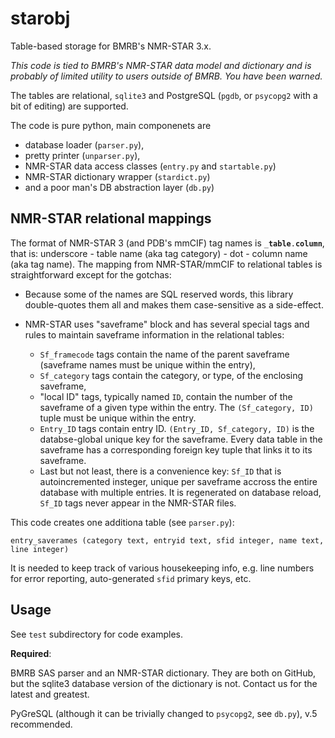 # starobj

Table-based storage for BMRB's NMR-STAR 3.x.

*This code is tied to BMRB's NMR-STAR data model and dictionary and is probably of limited
utility to users outside of BMRB. You have been warned.*

The tables are relational, `sqlite3` and PostgreSQL (`pgdb`, or `psycopg2` with a bit of editing) 
are supported.

The code is pure python, main componenets are

* database loader (`parser.py`),
* pretty printer (`unparser.py`),
* NMR-STAR data access classes (`entry.py` and `startable.py`)
* NMR-STAR dictionary wrapper (`stardict.py`)
* and a poor man's DB abstraction layer (`db.py`)

## NMR-STAR relational mappings

The format of NMR-STAR 3 (and PDB's mmCIF) tag names is `_`**`table`**`.`**`column`**, that is: underscore -
table name (aka tag category) - dot - column name (aka tag name). The mapping from NMR-STAR/mmCIF to relational 
tables is straightforward except for the gotchas:

* Because some of the names are SQL reserved words, this library double-quotes them all and makes 
them case-sensitive as a side-effect.

* NMR-STAR uses "saveframe" block and has several special tags and rules to maintain saveframe information
in the relational tables:

  * `Sf_framecode` tags contain the name of the parent saveframe (saveframe names must be unique within
    the entry),
  * `Sf_category` tags contain the category, or type, of the enclosing saveframe,
  * "local ID" tags, typically named `ID`, contain the number of the saveframe of a 
    given type within the entry. The `(Sf_category, ID)` tuple must be unique within 
    the entry.
  * `Entry_ID` tags contain entry ID. `(Entry_ID, Sf_category, ID)` is the databse-global 
    unique key for the saveframe. Every data table in the saveframe has a corresponding 
    foreign key tuple that links it to its saveframe.
  * Last but not least, there is a convenience key: `Sf_ID` that is autoincremented insteger, 
    unique per saveframe accross the entire database with multiple entries. It is 
    regenerated on database reload, `Sf_ID` tags never appear in the NMR-STAR files.

This code creates one additiona table (see `parser.py`): 
```
entry_saverames (category text, entryid text, sfid integer, name text, line integer)
```
It is needed to keep track of various housekeeping info, e.g. line numbers 
for error reporting, auto-generated `sfid` primary keys, etc.

## Usage

See `test` subdirectory for code examples.

**Required**:

BMRB SAS parser and an NMR-STAR dictionary. They are both on GitHub, but the sqlite3 
database version of the dictionary is not. Contact us for the latest and greatest.

PyGreSQL (although it can be trivially changed to `psycopg2`, see `db.py`), v.5 recommended.

